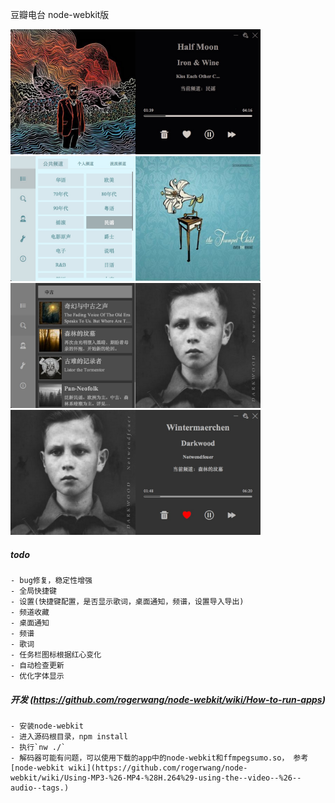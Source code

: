 豆瓣电台 node-webkit版

<img src="assets/images/dbfm1.png" width="400" height=200 />

<img src="assets/images/dbfm3.png" width="400"  height=200  />

<img src="assets/images/dbfm5.png" width="400"  height=200  />

<img src="assets/images/dbfm6.png" width="400"  height=200  />

##### todo
    - bug修复，稳定性增强
    - 全局快捷键
    - 设置(快捷键配置，是否显示歌词，桌面通知，频谱，设置导入导出)
    - 频道收藏
    - 桌面通知
    - 频谱
    - 歌词
    - 任务栏图标根据红心变化
    - 自动检查更新
    - 优化字体显示
    

##### 开发 (https://github.com/rogerwang/node-webkit/wiki/How-to-run-apps)
    - 安装node-webkit
    - 进入源码根目录，npm install
    - 执行`nw ./`
    - 解码器可能有问题，可以使用下载的app中的node-webkit和ffmpegsumo.so， 参考[node-webkit wiki](https://github.com/rogerwang/node-webkit/wiki/Using-MP3-%26-MP4-%28H.264%29-using-the--video--%26--audio--tags.)